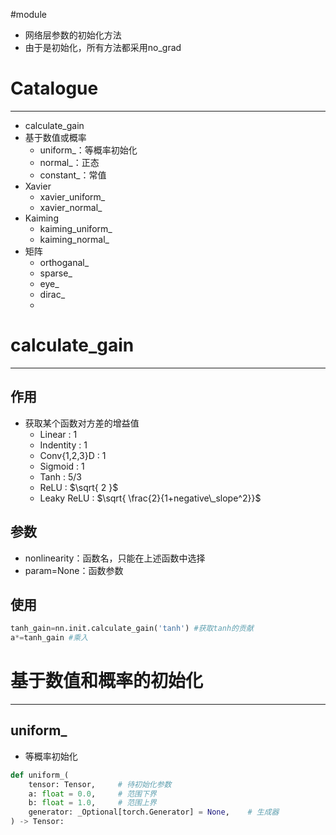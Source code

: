 
#module

- 网络层参数的初始化方法
- 由于是初始化，所有方法都采用no_grad

# Catalogue
---
- calculate_gain
- 基于数值或概率
	- uniform_：等概率初始化
	- normal_：正态
	- constant_：常值
- Xavier
	- xavier_uniform_
	- xavier_normal_
- Kaiming
	- kaiming_uniform_
	- kaiming_normal_
- 矩阵
	- orthoganal_
	- sparse_
	- eye_
	- dirac_
	- 





# calculate_gain
---
## 作用
- 获取某个函数对方差的增益值
	- Linear : 1
	- Indentity : 1
	- Conv{1,2,3}D : 1
	- Sigmoid : 1
	- Tanh : 5/3
	- ReLU : $\sqrt{ 2 }$
	- Leaky ReLU : $\sqrt{ \frac{2}{1+negative\_slope^2}}$
## 参数
- nonlinearity：函数名，只能在上述函数中选择
- param=None：函数参数

## 使用
```python
tanh_gain=nn.init.calculate_gain('tanh') #获取tanh的贡献
a*=tanh_gain #乘入
```


# 基于数值和概率的初始化
---
## uniform_
- 等概率初始化
```python
def uniform_(  
    tensor: Tensor,     # 待初始化参数
    a: float = 0.0,     # 范围下界
    b: float = 1.0,     # 范围上界
    generator: _Optional[torch.Generator] = None,    # 生成器
) -> Tensor:
```